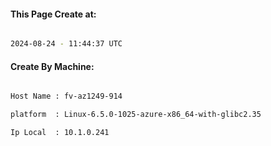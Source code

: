 
   
#### This Page Create at:

```bash

2024-08-24 - 11:44:37 UTC

```

#### Create By Machine:

```bash

Host Name : fv-az1249-914

platform  : Linux-6.5.0-1025-azure-x86_64-with-glibc2.35

Ip Local  : 10.1.0.241

```

